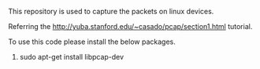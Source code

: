 This repository is used to capture the packets on linux devices.

Referring the http://yuba.stanford.edu/~casado/pcap/section1.html tutorial.

To use this code please install the below packages.

1) sudo apt-get install libpcap-dev

